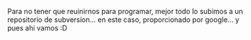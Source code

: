 Para no tener que reuinirnos para programar, mejor todo lo subimos a un repositorio de subversion... en este caso, proporcionado por google... y pues ahi vamos :D